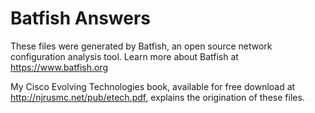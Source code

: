 # Batfish Answers
These files were generated by Batfish, an open source network configuration
analysis tool. Learn more about Batfish at https://www.batfish.org

My Cisco Evolving Technologies book, available for free download at
http://njrusmc.net/pub/etech.pdf, explains the origination of these files.
